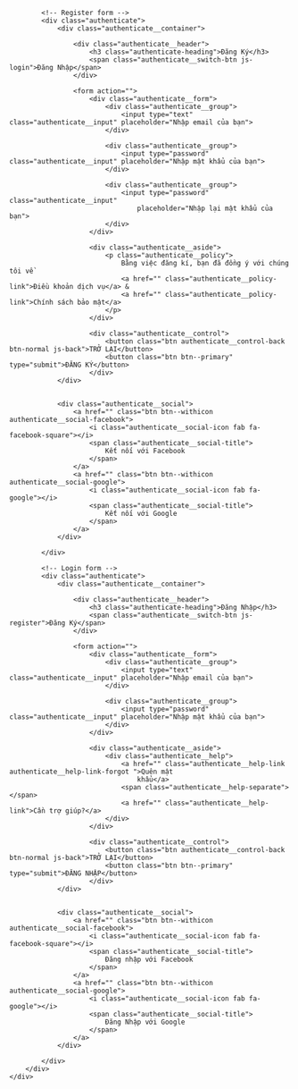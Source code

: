  <div class="modal">
        <div class="modal__overlay"></div>
        <div class="modal__body">

            <!-- Register form -->
            <div class="authenticate">
                <div class="authenticate__container">

                    <div class="authenticate__header">
                        <h3 class="authenticate-heading">Đăng Ký</h3>
                        <span class="authenticate__switch-btn js-login">Đăng Nhập</span>
                    </div>

                    <form action="">
                        <div class="authenticate__form">
                            <div class="authenticate__group">
                                <input type="text" class="authenticate__input" placeholder="Nhập email của bạn">
                            </div>

                            <div class="authenticate__group">
                                <input type="password" class="authenticate__input" placeholder="Nhập mật khẩu của bạn">
                            </div>

                            <div class="authenticate__group">
                                <input type="password" class="authenticate__input"
                                    placeholder="Nhập lại mật khẩu của bạn">
                            </div>
                        </div>

                        <div class="authenticate__aside">
                            <p class="authenticate__policy">
                                Bằng việc đăng kí, bạn đã đồng ý với chúng tôi về
                                <a href="" class="authenticate__policy-link">Điều khoản dịch vụ</a> &
                                <a href="" class="authenticate__policy-link">Chính sách bảo mật</a>
                            </p>
                        </div>

                        <div class="authenticate__control">
                            <button class="btn authenticate__control-back btn-normal js-back">TRỞ LẠI</button>
                            <button class="btn btn--primary" type="submit">ĐĂNG KÝ</button>
                        </div>
                </div>


                <div class="authenticate__social">
                    <a href="" class="btn btn--withicon authenticate__social-facebook">
                        <i class="authenticate__social-icon fab fa-facebook-square"></i>
                        <span class="authenticate__social-title">
                            Kết nối với Facebook
                        </span>
                    </a>
                    <a href="" class="btn btn--withicon authenticate__social-google">
                        <i class="authenticate__social-icon fab fa-google"></i>
                        <span class="authenticate__social-title">
                            Kết nối với Google
                        </span>
                    </a>
                </div>

            </div>

            <!-- Login form -->
            <div class="authenticate">
                <div class="authenticate__container">

                    <div class="authenticate__header">
                        <h3 class="authenticate-heading">Đăng Nhập</h3>
                        <span class="authenticate__switch-btn js-register">Đăng Ký</span>
                    </div>

                    <form action="">
                        <div class="authenticate__form">
                            <div class="authenticate__group">
                                <input type="text" class="authenticate__input" placeholder="Nhập email của bạn">
                            </div>

                            <div class="authenticate__group">
                                <input type="password" class="authenticate__input" placeholder="Nhập mật khẩu của bạn">
                            </div>
                        </div>

                        <div class="authenticate__aside">
                            <div class="authenticate__help">
                                <a href="" class="authenticate__help-link authenticate__help-link-forgot ">Quên mật
                                    khẩu</a>
                                <span class="authenticate__help-separate"></span>
                                <a href="" class="authenticate__help-link">Cần trợ giúp?</a>
                            </div>
                        </div>

                        <div class="authenticate__control">
                            <button class="btn authenticate__control-back btn-normal js-back">TRỞ LẠI</button>
                            <button class="btn btn--primary" type="submit">ĐĂNG NHẬP</button>
                        </div>
                </div>


                <div class="authenticate__social">
                    <a href="" class="btn btn--withicon authenticate__social-facebook">
                        <i class="authenticate__social-icon fab fa-facebook-square"></i>
                        <span class="authenticate__social-title">
                            Đăng nhập với Facebook
                        </span>
                    </a>
                    <a href="" class="btn btn--withicon authenticate__social-google">
                        <i class="authenticate__social-icon fab fa-google"></i>
                        <span class="authenticate__social-title">
                            Đăng Nhập với Google
                        </span>
                    </a>
                </div>

            </div>
        </div>
    </div>
